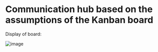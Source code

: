 # Communication hub based on the assumptions of the Kanban board

  Display of board:

![image](https://github.com/Bratkowski-ABI/Kanban/assets/101877956/bb8e3f3a-1d60-4708-b6cd-44b35af792f8)
